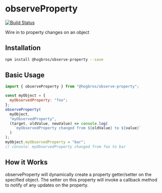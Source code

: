 # observeProperty

[![Build Status](https://dev.azure.com/HogBros/Observe-Property/_apis/build/status/hogbros.observe-property)](https://dev.azure.com/HogBros/Observe-Property/_apis/build/status/hogbros.observe-property)

Wire in to property changes on an object

## Installation

```bash
npm install @hogbros/observe-property --save
```

## Basic Usage

```js
import { observeProperty } from "@hogbros/observe-property";

const myObject = {
  myObservedProperty: "foo";
};
observeProperty(
  myObject,
  "myObservedProperty",
  (target, oldValue, newValue) => console.log(
    `myObservedProperty changed from ${oldValue} to ${value}`
  )
);
myObject.myObservedProperty = "bar";
// console: myObservedProperty changed from foo to bar
```

## How it Works

observeProperty will dynamically create a property getter/setter on the specified object. The setter on this property will invoke a callback method to notify of any updates on the property.
